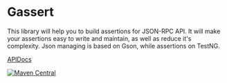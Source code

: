 # Gassert
This library will help you to build assertions for JSON-RPC API. It will make your assertions easy to write and maintain, as well as reduce it's complexity.
Json managing is based on Gson, while assertions on TestNG. 

[APIDocs](https://danisimov.github.io/gassert/apidocs/system/package-summary.html)

[![Maven Central](https://maven-badges.herokuapp.com/maven-central/com.github.danisimov/gassert/badge.svg)](https://maven-badges.herokuapp.com/maven-central/com.github.danisimov/gassert)
